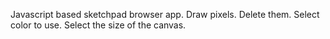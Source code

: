 Javascript based sketchpad browser app.
Draw pixels.
Delete them.
Select color to use.
Select the size of the canvas.
